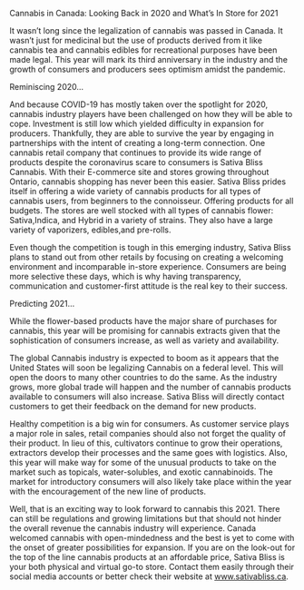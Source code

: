 Cannabis in Canada: Looking Back in 2020 and What’s In Store for 2021

It wasn’t long since the legalization of cannabis was passed in Canada.  It wasn’t just for medicinal but the use of products derived from it like cannabis tea and cannabis edibles for recreational purposes have been made legal.  This year will mark its third anniversary in the industry and the growth of consumers and producers sees optimism amidst the pandemic. 

Reminiscing 2020…

And because COVID-19 has mostly taken over the spotlight for 2020, cannabis industry players have been challenged on how they will be able to cope.  Investment is still low which yielded difficulty in expansion for producers.  Thankfully, they are able to survive the year by engaging in partnerships with the intent of creating a long-term connection. 
One cannabis retail company that continues to provide its wide range of products despite the coronavirus scare to consumers is Sativa Bliss Cannabis.  With their E-commerce site and stores growing throughout Ontario, cannabis shopping has never been this easier.  Sativa Bliss prides itself in offering a wide variety of cannabis products for all types of cannabis users, from beginners to the connoisseur.  Offering products for all budgets. The stores are well stocked with all types of cannabis flower: Sativa,Indica, and Hybrid in a variety of strains. They also have a large variety of vaporizers, edibles,and pre-rolls. 

Even though the competition is tough in this emerging industry, Sativa Bliss plans to stand out from other retails by focusing on creating a welcoming environment and incomparable in-store experience.  Consumers are being more selective these days, which is why having transparency, communication and customer-first attitude is the real key to their success.

Predicting 2021…

While the flower-based products have the major share of purchases for cannabis, this year will be promising for cannabis extracts given that the sophistication of consumers increase, as well as variety and availability. 

The global Cannabis industry is expected to boom as it appears that the United States will soon be legalizing Cannabis on a federal level.  This will open the doors to many other countries to do the same.  As the industry grows, more global trade will happen and the number of cannabis products available to consumers will also increase.  Sativa Bliss will directly contact customers to get their feedback on the demand for new products.

Healthy competition is a big win for consumers. As customer service plays a major role in sales, retail companies should also not forget the quality of their product.  In lieu of this, cultivators continue to grow their operations, extractors develop their processes and the same goes with logistics.  Also, this year will make way for some of the unusual products to take on the market such as topicals, water-solubles, and exotic cannabinoids.  The market for introductory consumers will also likely take place within the year with the encouragement of the new line of products.

Well, that is an exciting way to look forward to cannabis this 2021.  There can still be regulations and growing limitations but that should not hinder the overall revenue the cannabis industry will experience.  Canada welcomed cannabis with open-mindedness and the best is yet to come with the onset of greater possibilities for expansion.  If you are on the look-out for the top of the line cannabis products at an affordable price, Sativa Bliss is your both physical and virtual go-to store.  Contact them easily through their social media accounts or better check their website at www.sativabliss.ca.
 
 


